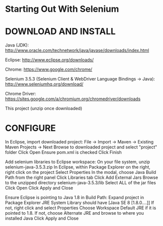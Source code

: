 # Starting Out With Selenium

DOWNLOAD AND INSTALL
=====================
Java (JDK): http://www.oracle.com/technetwork/java/javase/downloads/index.html

Eclipse: http://www.eclipse.org/downloads/

Chrome: https://www.google.com/chrome/

Selenium 3.5.3 (Selenium Client & WebDriver Language Bindings -> Java): http://www.seleniumhq.org/download/

Chrome Driver: https://sites.google.com/a/chromium.org/chromedriver/downloads

This project (unzip once downloaded)


CONFIGURE
============
In Eclipse, import downloaded project:
    File -> Import -> Maven -> Existing Maven Projects -> Next 
    Browse to downloaded project and select "project" folder
    Click Open
    Ensure pom.xml is checked 
    Click Finish

Add selenium libraries to Eclipse workspace:
    On your file system, unzip selenium-java-3.5.3.zip
    In Eclipse, within Package Explorer on the right, right click on the project
    Select Properties
    In the modal, choose Java Build Path from the right panel
    Click Libraries tab
    Click Add External Jars
    Browse to the unzipped directory selenium-java-3.5.3/lib
    Select ALL of the jar files
    Click Open
    Click Apply and Close
    
Ensure Eclipse is pointing to Java 1.8 in Build Path:
    Expand project in Package Explorer
    JRE System Library should have [Java SE 8 [1.8.0....]]
    If not, right click and select Properties
    Choose Workspace Default JRE if it is pointed to 1.8. If not, choose Alternate JRE and browse to where you installed Java
    Click Apply and Close
